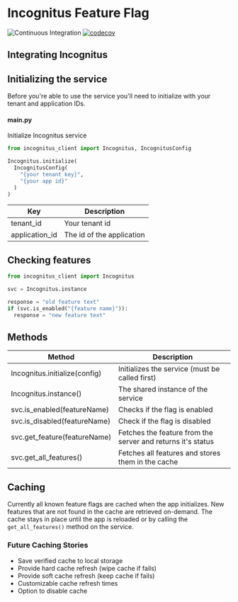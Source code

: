 # Incognitus Feature Flag

![Continuous Integration](https://github.com/Incognitus-Io/client-python-core/workflows/Continuous%20Integration/badge.svg)
[![codecov](https://codecov.io/gh/Incognitus-Io/client-python-core/branch/master/graph/badge.svg?token=Bztt7J8tUJ)](https://codecov.io/gh/Incognitus-Io/client-python-core)

## Integrating Incognitus

## Initializing the service

Before you're able to use the service you'll need to initialize with your tenant and application IDs.

#### main.py

Initialize Incognitus service

```python
from incognitus_client import Incognitus, IncognitusConfig

Incognitus.initialize(
  IncognitusConfig(
    "{your tenant key}",
    "{your app id}"
  )
)
```

| Key            | Description               |
| -------------- | ------------------------- |
| tenant_id      | Your tenant id            |
| application_id | The id of the application |

## Checking features

```python
from incognitus_client import Incognitus

svc = Incognitus.instance

response = "old feature text"
if (svc.is_enabled("{feature name}")):
  response = "new feature text"
```

## Methods

| Method                        | Description                                                 |
| ----------------------------- | ----------------------------------------------------------- |
| Incognitus.initialize(config) | Initializes the service (must be called first)              |
| Incognitus.instance()         | The shared instance of the service                          |
| svc.is_enabled(featureName)   | Checks if the flag is enabled                               |
| svc.is_disabled(featureName)  | Check if the flag is disabled                               |
| svc.get_feature(featureName)  | Fetches the feature from the server and returns it's status |
| svc.get_all_features()        | Fetches all features and stores them in the cache           |

## Caching

Currently all known feature flags are cached when the app initializes. New features that are not found
in the cache are retrieved on-demand. The cache stays in place until the app is reloaded or by calling the `get_all_features()` method on the service.

### Future Caching Stories

- Save verified cache to local storage
- Provide hard cache refresh (wipe cache if fails)
- Provide soft cache refresh (keep cache if fails)
- Customizable cache refresh times
- Option to disable cache
